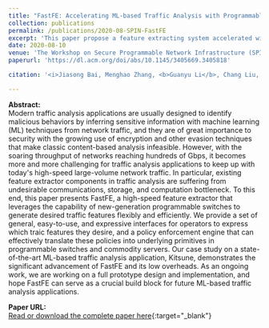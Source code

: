 ```yaml
---
title: "FastFE: Accelerating ML-based Traffic Analysis with Programmable Switches"
collection: publications
permalink: /publications/2020-08-SPIN-FastFE
excerpt: 'This paper propose a feature extracting system accelerated with programmable switches'
date: 2020-08-10
venue: 'The Workshop on Secure Programmable Network Infrastructure (SPIN)'
paperurl: 'https://dl.acm.org/doi/abs/10.1145/3405669.3405818'

citation: '<i>Jiasong Bai, Menghao Zhang, <b>Guanyu Li</b>, Chang Liu, Mingwei Xu, Hongxin Hu. &quot;FastFE: Accelerating ML-based Traffic Analysis with Programmable Switches&quot;. In the 1st Workshop on Secure Programmable Network Infrastructure (SPIN), co-located with SIGCOMM 2020, New York, USA, August 10, 2020</i>'

---
```

**Abstract:**  
Modern traffic analysis applications are usually designed to identify malicious behaviors by inferring sensitive information with machine learning (ML) techniques from network traffic, and they are of great importance to security with the growing use of encryption and other evasion techniques that make classic content-based analysis infeasible. However, with the soaring throughput of networks reaching hundreds of Gbps, it becomes more and more challenging for traffic analysis applications to keep up with today's high-speed large-volume network traffic. In particular, existing feature extractor components in traffic analysis are suffering from undesirable communications, storage, and computation bottleneck. To this end, this paper presents FastFE, a high-speed feature extractor that leverages the capability of new-generation programmable switches to generate desired traffic features flexibly and efficiently. We provide a set of general, easy-to-use, and expressive interfaces for operators to express which traic features they desire, and a policy enforcement engine that can effectively translate these policies into underlying primitives in programmable switches and commodity servers. Our case study on a state-of-the-art ML-based traffic analysis application, Kitsune, demonstrates the significant advancement of FastFE and its low overheads. As an ongoing work, we are working on a full prototype design and implementation, and hope FastFE can serve as a crucial build block for future ML-based traffic analysis applications.

**Paper URL:**  
[Read or download the complete paper here](https://dl.acm.org/doi/abs/10.1145/3405669.3405818){:target="\_blank"}
